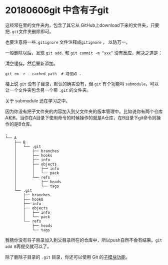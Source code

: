 # 20180606git 中含有子git

这经常在里的文件夹内，包含了其它从 GitHub上download下来的文件夹，只要把`.git`文件夹删除即可。

也要注意将一些`.gitignore` 文件注释成`gitignore` ， 以防万一。

一般删除以后，发现 `git add.` 和 `git commit -m “xxx”` 没有反应，解决之道是：

清空缓存，然后重新添加。

```shell
git rm -r --cached path  # 路径如 .
```





楼上说 `git` 没有子目录，默认的确实没有，但 `git` 有个功能叫 `submodule`，可以让一个文件夹包含另一个带 `.git` 的文件夹。

关于 submodule 还在学习之中。



因为你没有把子文件夹的内容加入到父文件夹的版本管理中。比如说你有两个仓库A和B。当你在A目录下使用命令的时候操作的就是A仓库，在B目录下git命令则操作的是B仓库。

```
.
└── A
    ├── B
    │   └── .git
    │       ├── branches
    │       ├── hooks
    │       ├── info
    │       ├── objects
    │       │   ├── info
    │       │   └── pack
    │       └── refs
    │           ├── heads
    │           └── tags
    └── .git
        ├── branches
        ├── hooks
        ├── info
        ├── objects
        │   ├── info
        │   └── pack
        └── refs
            ├── heads
            └── tags
```

我猜你没有将子目录加入到父目录所在的仓库中，所以push自然不会有结果。`git add B`再提交就可以了。



除了删除子目录的 `.git` 目录，你还可以使用 Git 的[子模块功能](https://git-scm.com/book/zh/v1/Git-%E5%B7%A5%E5%85%B7-%E5%AD%90%E6%A8%A1%E5%9D%97)。







